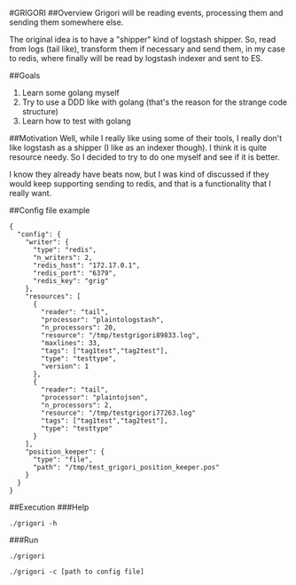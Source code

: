 #GRIGORI
##Overview
Grigori will be reading events, processing them and sending them somewhere else.

The original idea is to have a "shipper" kind of logstash shipper. So, read from logs (tail like), transform them if necessary and send them, in my case to redis, where finally will be read by logstash indexer and sent to ES.

##Goals
1) Learn some golang myself
2) Try to use a DDD like with golang (that's the reason for the strange code structure)
3) Learn how to test with golang

##Motivation
Well, while I really like using some of their tools, I really don't like logstash as a shipper (I like as an indexer though). I think it is quite resource needy. So I decided to try to do one myself and see if it is better.

I know they already have beats now, but I was kind of discussed if they would keep supporting sending to redis, and that is a functionality that I really want.

##Config file example
```
{
  "config": {
    "writer": {
      "type": "redis",
      "n_writers": 2,
      "redis_host": "172.17.0.1",
      "redis_port": "6379",
      "redis_key": "grig"
    },
    "resources": [
      {
        "reader": "tail",
        "processor": "plaintologstash",
        "n_processors": 20,
        "resource": "/tmp/testgrigori89833.log",
        "maxlines": 33,
        "tags": ["tag1test","tag2test"],
        "type": "testtype",
        "version": 1
      },
      {
        "reader": "tail",
        "processor": "plaintojson",
        "n_processors": 2,
        "resource": "/tmp/testgrigori77263.log"
        "tags": ["tag1test","tag2test"],
        "type": "testtype"
      }
    ],
    "position_keeper": {
      "type": "file",
      "path": "/tmp/test_grigori_position_keeper.pos"
    }
  }
}

```

##Execution
###Help
```
./grigori -h
```
###Run
```
./grigori
```
```
./grigori -c [path to config file]
```